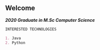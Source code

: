 ## Welcome 

***2020 Graduate in M.Sc Computer Science*** 

```markdown
INTERESTED TECHNOLOGIES 

1. Java 
2. Python

```
